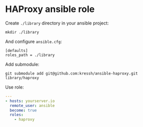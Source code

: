 # HAProxy ansible role

Create `./library` directory in your ansible project:

```
mkdir ./library
```

And configure `ansible.cfg`:

```
[defaults]
roles_path = ./library
```

Add submodule:

```
git submodule add git@github.com:kressh/ansible-haproxy.git library/haproxy
```

Use role:

```yaml
---
- hosts: yourserver.io
  remote_user: ansible
  become: true
  roles:
    - haproxy
```

